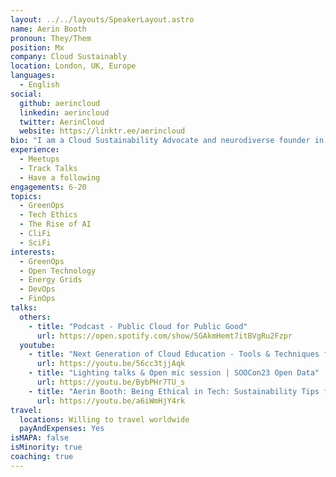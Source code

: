 ```yaml
---
layout: ../../layouts/SpeakerLayout.astro
name: Aerin Booth
pronoun: They/Them
position: Mx
company: Cloud Sustainably
location: London, UK, Europe
languages:
  - English
social:
  github: aerincloud
  linkedin: aerincloud
  twitter: AerinCloud
  website: https://linktr.ee/aerincloud
bio: "I am a Cloud Sustainability Advocate and neurodiverse founder in tech on a mission to help people understand the real impact that cloud computing has on the world. Did you know that internet and cloud computing contribute over 4% of annual carbon emissions? Twice that of the airline industry! I host Public Cloud for Public Good a podcast targeted towards developers and senior leaders in tech. I speak at conferences of all sizes from local meet ups to AWS re:invent. I regularly create content online from twitch streams, YouTube videos, blogs etc."
experience:
  - Meetups
  - Track Talks
  - Have a following
engagements: 6-20
topics:
  - GreenOps
  - Tech Ethics
  - The Rise of AI
  - CliFi
  - SciFi
interests:
  - GreenOps
  - Open Technology
  - Energy Grids
  - DevOps
  - FinOps
talks:
  others:
    - title: "Podcast - Public Cloud for Public Good"
      url: https://open.spotify.com/show/5GAkmHemt7itBVgRu2Fzpr
  youtube:
    - title: "Next Generation of Cloud Education - Tools & Techniques for achieving Cloud Sustainability | SOOCon23"
      url: https://youtu.be/56cc3tjjAqk
    - title: "Lighting talks & Open mic session | SOOCon23 Open Data"
      url: https://youtu.be/BybPHr7TU_s
    - title: "Aerin Booth: Being Ethical in Tech: Sustainability Tips for Work and Life"
      url: https://youtu.be/a6iWmHjY4rk 
travel:
  locations: Willing to travel worldwide
  payAndExpenses: Yes
isMAPA: false
isMinority: true
coaching: true
---
```

